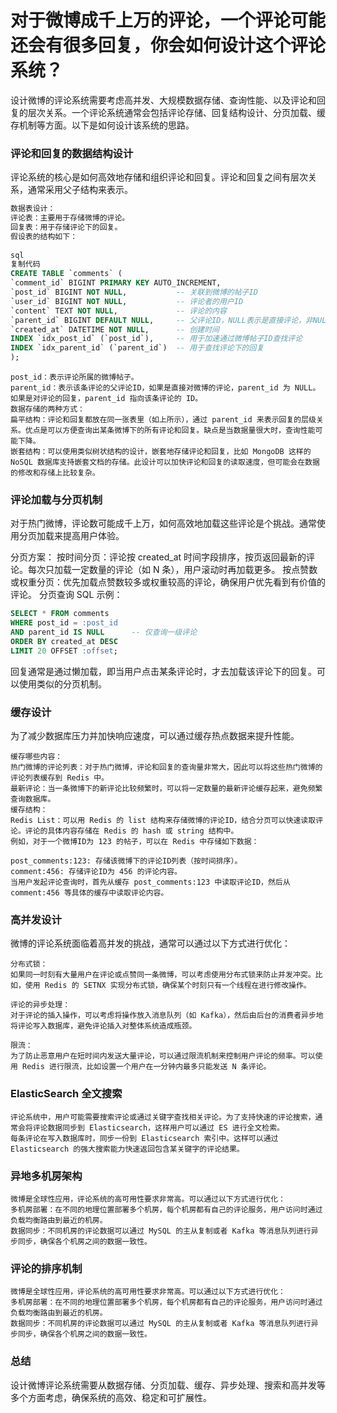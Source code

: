 # 对于微博成千上万的评论，一个评论可能还会有很多回复，你会如何设计这个评论系统？

设计微博的评论系统需要考虑高并发、大规模数据存储、查询性能、以及评论和回复的层次关系。一个评论系统通常会包括评论存储、回复结构设计、分页加载、缓存机制等方面。以下是如何设计该系统的思路。

### 评论和回复的数据结构设计
   评论系统的核心是如何高效地存储和组织评论和回复。评论和回复之间有层次关系，通常采用父子结构来表示。

```sql
数据表设计：
评论表：主要用于存储微博的评论。
回复表：用于存储评论下的回复。
假设表的结构如下：
        
sql
复制代码
CREATE TABLE `comments` (
`comment_id` BIGINT PRIMARY KEY AUTO_INCREMENT,
`post_id` BIGINT NOT NULL,           -- 关联到微博的帖子ID
`user_id` BIGINT NOT NULL,           -- 评论者的用户ID
`content` TEXT NOT NULL,             -- 评论的内容
`parent_id` BIGINT DEFAULT NULL,     -- 父评论ID，NULL表示是直接评论，非NULL表示回复
`created_at` DATETIME NOT NULL,      -- 创建时间
INDEX `idx_post_id` (`post_id`),     -- 用于加速通过微博帖子ID查找评论
INDEX `idx_parent_id` (`parent_id`)  -- 用于查找评论下的回复
);
```
```text
post_id：表示评论所属的微博帖子。
parent_id：表示该条评论的父评论ID，如果是直接对微博的评论，parent_id 为 NULL。如果是对评论的回复，parent_id 指向该条评论的 ID。
数据存储的两种方式：
扁平结构：评论和回复都放在同一张表里（如上所示），通过 parent_id 来表示回复的层级关系。优点是可以方便查询出某条微博下的所有评论和回复。缺点是当数据量很大时，查询性能可能下降。
嵌套结构：可以使用类似树状结构的设计，嵌套地存储评论和回复，比如 MongoDB 这样的 NoSQL 数据库支持嵌套文档的存储。此设计可以加快评论和回复的读取速度，但可能会在数据的修改和存储上比较复杂。
```

### 评论加载与分页机制
   对于热门微博，评论数可能成千上万，如何高效地加载这些评论是个挑战。通常使用分页加载来提高用户体验。

分页方案：
按时间分页：评论按 created_at 时间字段排序，按页返回最新的评论。每次只加载一定数量的评论（如 N 条），用户滚动时再加载更多。
按点赞数或权重分页：优先加载点赞数较多或权重较高的评论，确保用户优先看到有价值的评论。
分页查询 SQL 示例：
```sql
SELECT * FROM comments
WHERE post_id = :post_id
AND parent_id IS NULL      -- 仅查询一级评论
ORDER BY created_at DESC
LIMIT 20 OFFSET :offset;
```
回复通常是通过懒加载，即当用户点击某条评论时，才去加载该评论下的回复。可以使用类似的分页机制。

### 缓存设计
   为了减少数据库压力并加快响应速度，可以通过缓存热点数据来提升性能。
```text
缓存哪些内容：
热门微博的评论列表：对于热门微博，评论和回复的查询量非常大，因此可以将这些热门微博的评论列表缓存到 Redis 中。
最新评论：当一条微博下的新评论比较频繁时，可以将一定数量的最新评论缓存起来，避免频繁查询数据库。
缓存结构：
Redis List：可以用 Redis 的 list 结构来存储微博的评论ID，结合分页可以快速读取评论。评论的具体内容存储在 Redis 的 hash 或 string 结构中。
例如，对于一个微博ID为 123 的帖子，可以在 Redis 中存储如下数据：

post_comments:123: 存储该微博下的评论ID列表（按时间排序）。
comment:456: 存储评论ID为 456 的评论内容。
当用户发起评论查询时，首先从缓存 post_comments:123 中读取评论ID，然后从 comment:456 等具体的缓存中读取评论内容。
```

### 高并发设计
   微博的评论系统面临着高并发的挑战，通常可以通过以下方式进行优化：
```text
分布式锁：
如果同一时刻有大量用户在评论或点赞同一条微博，可以考虑使用分布式锁来防止并发冲突。比如，使用 Redis 的 SETNX 实现分布式锁，确保某个时刻只有一个线程在进行修改操作。

评论的异步处理：
对于评论的插入操作，可以考虑将操作放入消息队列（如 Kafka），然后由后台的消费者异步地将评论写入数据库，避免评论插入对整体系统造成瓶颈。

限流：
为了防止恶意用户在短时间内发送大量评论，可以通过限流机制来控制用户评论的频率。可以使用 Redis 进行限流，比如设置一个用户在一分钟内最多只能发送 N 条评论。
```

### ElasticSearch 全文搜索
```text
评论系统中，用户可能需要搜索评论或通过关键字查找相关评论。为了支持快速的评论搜索，通常会将评论数据同步到 Elasticsearch，这样用户可以通过 ES 进行全文检索。
每条评论在写入数据库时，同步一份到 Elasticsearch 索引中。这样可以通过 Elasticsearch 的强大搜索能力快速返回包含某关键字的评论结果。

```

### 异地多机房架构
```text
微博是全球性应用，评论系统的高可用性要求非常高。可以通过以下方式进行优化：
多机房部署：在不同的地理位置部署多个机房，每个机房都有自己的评论服务，用户访问时通过负载均衡路由到最近的机房。
数据同步：不同机房的评论数据可以通过 MySQL 的主从复制或者 Kafka 等消息队列进行异步同步，确保各个机房之间的数据一致性。
```   

### 评论的排序机制
```text
微博是全球性应用，评论系统的高可用性要求非常高。可以通过以下方式进行优化：
多机房部署：在不同的地理位置部署多个机房，每个机房都有自己的评论服务，用户访问时通过负载均衡路由到最近的机房。
数据同步：不同机房的评论数据可以通过 MySQL 的主从复制或者 Kafka 等消息队列进行异步同步，确保各个机房之间的数据一致性。
```   

### 总结
设计微博评论系统需要从数据存储、分页加载、缓存、异步处理、搜索和高并发等多个方面考虑，确保系统的高效、稳定和可扩展性。






